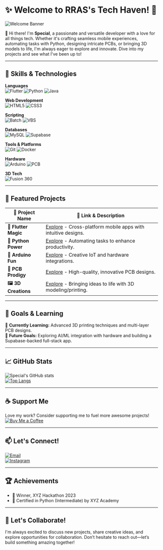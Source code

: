# ✨ Welcome to RRAS's Tech Haven! 🌟

![Welcome Banner](https://readme-typing-svg.herokuapp.com?font=Fira+Code&size=24&duration=2000&pause=1000&color=F75C7E&background=FFEBE5&center=true&vCenter=true&width=600&height=50&lines=Welcome+to+RRAS's+Tech+Haven!;Let’s+Create+Together!)

👋 Hi there! I'm **Special**, a passionate and versatile developer with a love for all things tech. Whether it's crafting seamless mobile experiences, automating tasks with Python, designing intricate PCBs, or bringing 3D models to life, I'm always eager to explore and innovate. Dive into my projects and see what I've been up to!

---

## 🚀 Skills & Technologies

**Languages**  
![Flutter](https://img.shields.io/badge/Flutter-%2302569B.svg?style=flat-square&logo=flutter&logoColor=white)
![Python](https://img.shields.io/badge/Python-%233776AB.svg?style=flat-square&logo=python&logoColor=white)
![Java](https://img.shields.io/badge/Java-%23ED8B00.svg?style=flat-square&logo=java&logoColor=white)  

**Web Development**  
![HTML5](https://img.shields.io/badge/HTML5-%23E34F26.svg?style=flat-square&logo=html5&logoColor=white)
![CSS3](https://img.shields.io/badge/CSS3-%231572B6.svg?style=flat-square&logo=css3&logoColor=white)  

**Scripting**  
![Batch](https://img.shields.io/badge/Batch%20Scripting-%23000000.svg?style=flat-square&logo=windowsterminal&logoColor=white)
![VBS](https://img.shields.io/badge/VBScripting-%23FFB845.svg?style=flat-square&logo=windows)  

**Databases**  
![MySQL](https://img.shields.io/badge/MySQL-%234479A1.svg?style=flat-square&logo=mysql&logoColor=white)
![Supabase](https://img.shields.io/badge/Supabase-%2330A14E.svg?style=flat-square&logo=supabase&logoColor=white)  

**Tools & Platforms**  
![Git](https://img.shields.io/badge/Git-%23F05033.svg?style=flat-square&logo=git&logoColor=white)
![Docker](https://img.shields.io/badge/Docker-%232496ED.svg?style=flat-square&logo=docker&logoColor=white)  

**Hardware**  
![Arduino](https://img.shields.io/badge/Arduino-%2300979D.svg?style=flat-square&logo=arduino&logoColor=white)
![PCB](https://img.shields.io/badge/PCB%20Design-%233DA639.svg?style=flat-square&logo=pcbway&logoColor=white)  

**3D Tech**  
![Fusion 360](https://img.shields.io/badge/Fusion360-%23F5852F.svg?style=flat-square&logo=autodesk&logoColor=white)

---

## 🌟 Featured Projects

| 🚀 Project Name      | 🔗 Link & Description                                                                                  |
|----------------------|-------------------------------------------------------------------------------------------------------|
| **📱 Flutter Magic** | [Explore](https://github.com/RRAS46/flutter-app) - Cross-platform mobile apps with intuitive designs. |
| **🐍 Python Power**  | [Explore](https://github.com/RRAS46/python-automation) - Automating tasks to enhance productivity.     |
| **🔧 Arduino Fun**   | [Explore](https://github.com/RRAS46/arduino-projects) - Creative IoT and hardware integrations.       |
| **🔋 PCB Prodigy**   | [Explore](https://github.com/RRAS46/pcb-designs) - High-quality, innovative PCB designs.              |
| **🖼️ 3D Creations** | [Explore](https://github.com/RRAS46/3d-projects) - Bringing ideas to life with 3D modeling/printing.  |

---

## 🎯 Goals & Learning

🌱 **Currently Learning:** Advanced 3D printing techniques and multi-layer PCB designs.  
🧠 **Future Goals:** Exploring AI/ML integration with hardware and building a Supabase-backed full-stack app.

---

## 📈 GitHub Stats

![Special's GitHub stats](https://github-readme-stats.vercel.app/api?username=special&show_icons=true&theme=radical)  
[![Top Langs](https://github-readme-stats.vercel.app/api/top-langs/?username=special&layout=compact&theme=radical)](https://github.com/anuraghazra/github-readme-stats)

---

## ☕ Support Me

Love my work? Consider supporting me to fuel more awesome projects!  
[![Buy Me a Coffee](https://img.shields.io/badge/Buy%20Me%20a%20Coffee-%23FFDD00.svg?style=for-the-badge&logo=buy-me-a-coffee&logoColor=black)](https://www.buymeacoffee.com/rras)

---

## 📫 Let's Connect!

[![Email](https://img.shields.io/badge/Email-D14836?style=flat-square&logo=gmail&logoColor=white)](mailto:rrasgeorge46@gmail.com)  
[![Instagram](https://img.shields.io/badge/Instagram-E4405F?style=flat-square&logo=instagram&logoColor=white)](https://www.instagram.com/jojos__psarras/)

---

## 🏆 Achievements

- 🥇 Winner, XYZ Hackathon 2023  
- 📜 Certified in Python (Intermediate) by XYZ Academy  

---

## 💬 Let's Collaborate!

I'm always excited to discuss new projects, share creative ideas, and explore opportunities for collaboration. Don’t hesitate to reach out—let’s build something amazing together!
